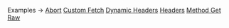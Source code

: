 <p class="ExampleLinks">Examples <span class="ExampleLinksTitleSeparator">-></span> <a href="../../examples/transport-http/transport-http_abort">Abort</a> <span class="ExampleLinksSeparator"></span> <a href="../../examples/transport-http/transport-http_extension_fetch__custom-fetch">Custom Fetch</a> <span class="ExampleLinksSeparator"></span> <a href="../../examples/transport-http/transport-http_extension_headers__dynamicHeaders">Dynamic Headers</a> <span class="ExampleLinksSeparator"></span> <a href="../../examples/transport-http/transport-http_headers_raw__headers">Headers</a> <span class="ExampleLinksSeparator"></span> <a href="../../examples/transport-http/transport-http_method-get">Method Get</a> <span class="ExampleLinksSeparator"></span> <a href="../../examples/transport-http/transport-http_raw">Raw</a></p>
